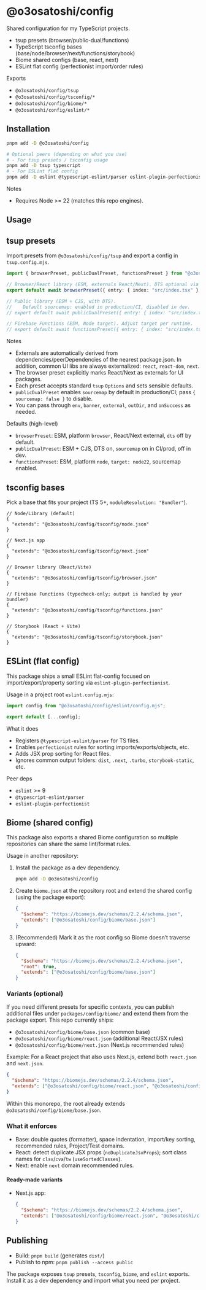 # @o3osatoshi/config

Shared configuration for my TypeScript projects.

- tsup presets (browser/public-dual/functions)
- TypeScript tsconfig bases (base/node/browser/next/functions/storybook)
- Biome shared configs (base, react, next)
- ESLint flat config (perfectionist import/order rules)

Exports
- `@o3osatoshi/config/tsup`
- `@o3osatoshi/config/tsconfig/*`
- `@o3osatoshi/config/biome/*`
- `@o3osatoshi/config/eslint/*`

## Installation

```sh
pnpm add -D @o3osatoshi/config

# Optional peers (depending on what you use)
# - For tsup presets / tsconfig usage
pnpm add -D tsup typescript
# - For ESLint flat config
pnpm add -D eslint @typescript-eslint/parser eslint-plugin-perfectionist
```

Notes
- Requires Node >= 22 (matches this repo engines).

## Usage

## tsup presets

Import presets from `@o3osatoshi/config/tsup` and export a config in `tsup.config.mjs`.

```ts
import { browserPreset, publicDualPreset, functionsPreset } from "@o3osatoshi/config/tsup";

// Browser/React library (ESM, externals React/Next). DTS optional via { dts: true }.
export default await browserPreset({ entry: { index: "src/index.tsx" }, dts: true });

// Public library (ESM + CJS, with DTS).
//    Default sourcemap: enabled in production/CI, disabled in dev.
// export default await publicDualPreset({ entry: { index: "src/index.ts" } });

// Firebase Functions (ESM, Node target). Adjust target per runtime.
// export default await functionsPreset({ entry: { index: "src/index.ts" } });
```

Notes
- Externals are automatically derived from dependencies/peerDependencies of the nearest package.json. In addition, common UI libs are always externalized: `react`, `react-dom`, `next`.
- The browser preset explicitly marks React/Next as externals for UI packages.
- Each preset accepts standard `tsup` `Options` and sets sensible defaults.
- `publicDualPreset` enables `sourcemap` by default in production/CI; pass `{ sourcemap: false }` to disable.
- You can pass through `env`, `banner`, `external`, `outDir`, and `onSuccess` as needed.

Defaults (high-level)
- `browserPreset`: ESM, platform `browser`, React/Next external, `dts` off by default.
- `publicDualPreset`: ESM + CJS, DTS on, `sourcemap` on in CI/prod, off in dev.
- `functionsPreset`: ESM, platform `node`, `target: node22`, sourcemap enabled.

## tsconfig bases
Pick a base that fits your project (TS 5+, `moduleResolution: "Bundler"`).

```jsonc
// Node/Library (default)
{
  "extends": "@o3osatoshi/config/tsconfig/node.json"
}
```

```jsonc
// Next.js app
{
  "extends": "@o3osatoshi/config/tsconfig/next.json"
}
```

```jsonc
// Browser library (React/Vite)
{
  "extends": "@o3osatoshi/config/tsconfig/browser.json"
}
```

```jsonc
// Firebase Functions (typecheck‑only; output is handled by your bundler)
{
  "extends": "@o3osatoshi/config/tsconfig/functions.json"
}
```

```jsonc
// Storybook (React + Vite)
{
  "extends": "@o3osatoshi/config/tsconfig/storybook.json"
}
```


## ESLint (flat config)

This package ships a small ESLint flat-config focused on import/export/property sorting via `eslint-plugin-perfectionist`.

Usage in a project root `eslint.config.mjs`:

```js
import config from "@o3osatoshi/config/eslint/config.mjs";

export default [...config];
```

What it does
- Registers `@typescript-eslint/parser` for TS files.
- Enables `perfectionist` rules for sorting imports/exports/objects, etc.
- Adds JSX prop sorting for React files.
- Ignores common output folders: `dist`, `.next`, `.turbo`, `storybook-static`, etc.

Peer deps
- `eslint` >= 9
- `@typescript-eslint/parser`
- `eslint-plugin-perfectionist`


## Biome (shared config)

This package also exports a shared Biome configuration so multiple repositories can share the same lint/format rules.

Usage in another repository:

1. Install the package as a dev dependency.

   ```bash
   pnpm add -D @o3osatoshi/config
   ```

2. Create `biome.json` at the repository root and extend the shared config (using the package export):

   ```json
   {
     "$schema": "https://biomejs.dev/schemas/2.2.4/schema.json",
     "extends": ["@o3osatoshi/config/biome/base.json"]
   }
   ```

3. (Recommended) Mark it as the root config so Biome doesn’t traverse upward:

   ```json
   {
     "$schema": "https://biomejs.dev/schemas/2.2.4/schema.json",
     "root": true,
     "extends": ["@o3osatoshi/config/biome/base.json"]
   }
   ```

### Variants (optional)

If you need different presets for specific contexts, you can publish additional files under `packages/config/biome/` and extend them from the package export. This repo currently ships:

- `@o3osatoshi/config/biome/base.json` (common base)
- `@o3osatoshi/config/biome/react.json` (additional React/JSX rules)
- `@o3osatoshi/config/biome/next.json` (Next.js recommended rules)

Example: For a React project that also uses Next.js, extend both `react.json` and `next.json`.

```json
{
  "$schema": "https://biomejs.dev/schemas/2.2.4/schema.json",
  "extends": ["@o3osatoshi/config/biome/react.json", "@o3osatoshi/config/biome/next.json"]
}
```

Within this monorepo, the root already extends `@o3osatoshi/config/biome/base.json`.

### What it enforces

- Base: double quotes (formatter), space indentation, import/key sorting, recommended rules, Project/Test domains.
- React: detect duplicate JSX props (`noDuplicateJsxProps`); sort class names for `clsx`/`cva`/`tw` (`useSortedClasses`).
- Next: enable `next` domain recommended rules.

#### Ready-made variants

- Next.js app:

  ```json
  {
    "$schema": "https://biomejs.dev/schemas/2.2.4/schema.json",
    "extends": ["@o3osatoshi/config/biome/react.json", "@o3osatoshi/config/biome/next.json"]
  }
  ```


## Publishing

- Build: `pnpm build` (generates `dist/`)
- Publish to npm: `pnpm publish --access public`

The package exposes `tsup` presets, `tsconfig`, `biome`, and `eslint` exports. Install it as a dev dependency and import what you need per project.
